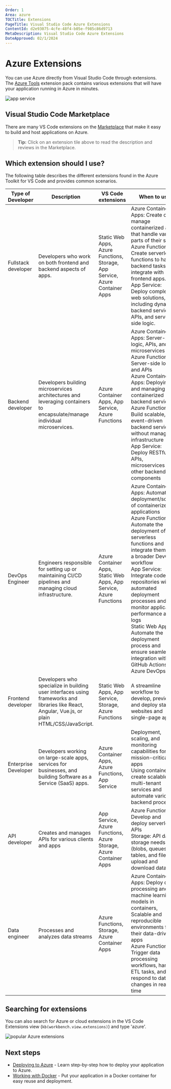 ```yaml
---
Order: 1
Area: azure
TOCTitle: Extensions
PageTitle: Visual Studio Code Azure Extensions
ContentId: d2e93075-4cfe-48f4-b05e-f985c86d9713
MetaDescription: Visual Studio Code Azure Extensions
DateApproved: 02/1/2024
---
```

# Azure Extensions

You can use Azure directly from Visual Studio Code through extensions. The [Azure Tools](https://marketplace.visualstudio.com/items?itemName=ms-vscode.vscode-node-azure-pack) extension pack contains various extensions that will have your application running in Azure in minutes.

![app service](images/extensions/azure-tools.png)

## Visual Studio Code Marketplace

There are many VS Code extensions on the [Marketplace](https://marketplace.visualstudio.com/search?term=azure&target=VSCode&category=All%20categories&sortBy=Relevance) that make it easy to build and host applications on Azure.

<div class="marketplace-extensions-azure-curated"></div>

> **Tip:** Click on an extension tile above to read the description and reviews in the Marketplace.

## Which extension should I use?

The following table describes the different extensions found in the Azure Toolkit for VS Code and provides common scenarios.

|Type of Developer|Description|VS Code extensions|When to use|
|----------------------|---------------------|-------------|-------------|
|Fullstack developer|Developers who work on both frontend and backend aspects of apps.|Static Web Apps, Azure Functions, Storage, App Service, Azure Container Apps|Azure Container Apps: Create or manage containerized apps that handle various parts of their stack.</br> Azure Functions: Create serverless functions to handle backend tasks and integrate with frontend apps.</br> App Service: Deploy complete web solutions, including dynamic backend services, APIs, and server-side logic.|
|Backend developer|Developers building microservices architectures and leveraging containers to encapsulate/manage individual microservices.|Azure Container Apps, App Service, Azure Functions|Azure Container Apps: Server-side logic, APIs, and microservices</br>Azure Functions: Server-side logic and APIs</br> Azure Container Apps: Deploying and managing containerized backend services</br> Azure Functions: Build scalable, event-driven backend services without managing infrastructure</br> App Service: Deploy RESTful APIs, microservices or other backend components|
|DevOps Engineer|Engineers responsible for setting up or maintaining CI/CD pipelines and managing cloud infrastructure.| Azure Container Apps, Static Web Apps, App Service, Azure Functions|Azure Container Apps: Automate the deployment/scaling of containerized applications</br> Azure Functions: Automate the deployment of serverless functions and integrate them into a broader DevOps workflow</br> App Service: Integrate code repositories with automated deployment processes and monitor application performance and logs</br> Static Web Apps: Automate the deployment process and ensure seamless integration with GitHub Actions or Azure DevOps|
|Frontend developer|Developers who specialize in building user interfaces using frameworks and libraries like React, Angular, Vue.js, or plain HTML/CSS/JavaScript.|Static Web Apps, App Service, Storage, Azure Functions|A streamline workflow to develop, preview, and deploy static websites and single-page apps|
|Enterprise Developer|Developers working on large-scale apps, services for businesses, and building Software as a Service (SaaS) apps.|Azure Container Apps, Azure Functions, App Service|Deployment, scaling, and monitoring capabilities for mission-critical apps</br> Using containers to create scalable, multi-tenant services and automate various backend processes|
|API developer|Creates and manages APIs for various clients and apps|App Service, Azure Functions, Azure Storage, Azure Container Apps|Azure Functions: Develop and deploy serverless APIs</br> Storage: API data storage needs (blobs, queues, tables, and files, upload and download data)|
|Data engineer|Processes and analyzes data streams|Azure Functions, Storage, Azure Container Apps|Azure Container Apps: Deploy data processing and machine learning models in containers, Scalable and reproducible environments for their data-driven apps</br> Azure Functions: Trigger data processing workflows, handle ETL tasks, and respond to data changes in real-time|

## Searching for extensions

You can also search for Azure or cloud extensions in the VS Code Extensions view (`kb(workbench.view.extensions)`) and type 'azure'.

![popular Azure extensions](images/extensions/popular-azure-extensions.png)

## Next steps

* [Deploying to Azure](/docs/azure/deployment.md) - Learn step-by-step how to deploy your application to Azure.
* [Working with Docker](/docs/azure/docker.md) - Put your application in a Docker container for easy reuse and deployment.
